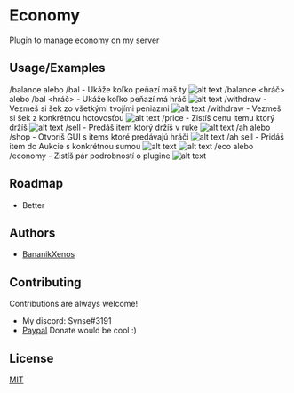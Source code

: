 
# Economy

Plugin to manage economy on my server


## Usage/Examples

/balance alebo /bal - Ukáže koľko peňazí máš ty
![alt text](https://media.discordapp.net/attachments/1020311492198936688/1020311942428119101/unknown.png)
/balance <hráč> alebo /bal <hráč> - Ukáže koľko peňazí má hráč
![alt text](https://media.discordapp.net/attachments/1020311492198936688/1020312343378395166/unknown.png)
/withdraw - Vezmeš si šek zo všetkými tvojími peniazmi
![alt text](https://media.discordapp.net/attachments/1020311492198936688/1020312961044193291/unknown.png?width=1202&height=676)
/withdraw <hodnota> - Vezmeš si šek z konkrétnou hotovosťou
![alt text](https://media.discordapp.net/attachments/1020311492198936688/1020312961044193291/unknown.png?width=1202&height=676)
/price - Zistíš cenu itemu ktorý držíš
![alt text](https://media.discordapp.net/attachments/1020311492198936688/1020313531591176282/unknown.png)
/sell - Predáš item ktorý držíš v ruke
![alt text](https://media.discordapp.net/attachments/1020311492198936688/1020313711505850419/unknown.png)
/ah alebo /shop - Otvoríš GUI s items ktoré predávajú hráči
![alt text](https://media.discordapp.net/attachments/1020311492198936688/1020314135654846534/unknown.png)
/ah sell <suma> - Pridáš item do Aukcie s konkrétnou sumou 
![alt text](https://media.discordapp.net/attachments/1020311492198936688/1020314583677800528/unknown.png)
![alt text](https://media.discordapp.net/attachments/1020311492198936688/1020314674702602240/unknown.png)
/eco alebo /economy - Zistíš pár podrobností o plugine
![alt text](https://media.discordapp.net/attachments/1020311492198936688/1020315036343877672/unknown.png)
## Roadmap

- Better


## Authors

- [BananikXenos](https://github.com/BananikXenos)


## Contributing

Contributions are always welcome!

- My discord: Synse#3191
- [Paypal](https://www.paypal.com/paypalme/scgxenos) Donate would be cool :)


## License

[MIT](https://choosealicense.com/licenses/mit/)

